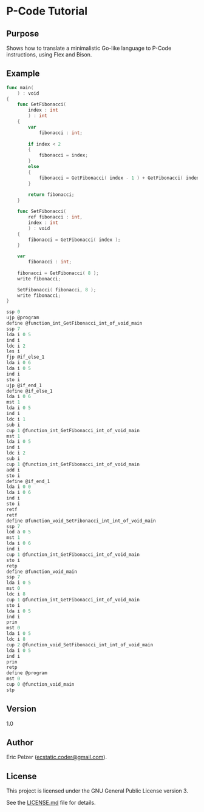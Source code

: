 # P-Code Tutorial

## Purpose

Shows how to translate a minimalistic Go-like language to P-Code instructions, using Flex and Bison.

## Example

```go
func main(
    ) : void
{
    func GetFibonacci( 
        index : int 
        ) : int
    {
        var
            fibonacci : int;
            
        if index < 2 
        {
            fibonacci = index;
        } 
        else 
        {
            fibonacci = GetFibonacci( index - 1 ) + GetFibonacci( index - 2 );
        }
        
        return fibonacci;
    }

    func SetFibonacci( 
        ref fibonacci : int, 
        index : int 
        ) : void
    {
        fibonacci = GetFibonacci( index );
    }

    var
        fibonacci : int;
    
    fibonacci = GetFibonacci( 8 );
    write fibonacci;

    SetFibonacci( fibonacci, 8 );
    write fibonacci;
}
```

```go
ssp 0
ujp @program
define @function_int_GetFibonacci_int_of_void_main
ssp 7
lda i 0 5
ind i
ldc i 2
les i
fjp @if_else_1
lda i 0 6
lda i 0 5
ind i
sto i
ujp @if_end_1
define @if_else_1
lda i 0 6
mst 1
lda i 0 5
ind i
ldc i 1
sub i
cup 1 @function_int_GetFibonacci_int_of_void_main
mst 1
lda i 0 5
ind i
ldc i 2
sub i
cup 1 @function_int_GetFibonacci_int_of_void_main
add i
sto i
define @if_end_1
lda i 0 0
lda i 0 6
ind i
sto i
retf
retf
define @function_void_SetFibonacci_int_int_of_void_main
ssp 7
lod a 0 5
mst 1
lda i 0 6
ind i
cup 1 @function_int_GetFibonacci_int_of_void_main
sto i
retp
define @function_void_main
ssp 7
lda i 0 5
mst 0
ldc i 8
cup 1 @function_int_GetFibonacci_int_of_void_main
sto i
lda i 0 5
ind i
prin
mst 0
lda i 0 5
ldc i 8
cup 2 @function_void_SetFibonacci_int_int_of_void_main
lda i 0 5
ind i
prin
retp
define @program
mst 0
cup 0 @function_void_main
stp
```

## Version

1.0

## Author

Eric Pelzer (ecstatic.coder@gmail.com).

## License

This project is licensed under the GNU General Public License version 3.

See the [LICENSE.md](LICENSE.md) file for details.
